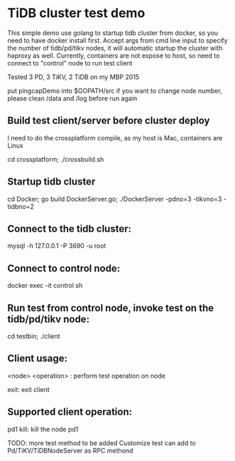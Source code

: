 # TiDB cluster test demo

This simple demo use golang to startup tidb cluster from docker, so you need to have docker install first. 
Accept args from cmd line input to specify the number of tidb/pd/tikv nodes, it will automatic startup the cluster with haproxy as well.
Currently, containers are not expose to host, so need to connect to "control" node to run test client

Tested 3 PD, 3 TiKV, 2 TiDB on my MBP 2015

put pingcapDemo into $GOPATH/src
if you want to change node number, please clean /data and /log before run again

## Build test client/server before cluster deploy
I need to do the crossplatform compile, as my host is Mac, containers are Linux

cd crossplatform; ./crossbuild.sh

## Startup tidb cluster
cd Docker; go build DockerServer.go; ./DockerServer -pdno=3 -tikvno=3 -tidbno=2

## Connect to the tidb cluster:
mysql -h 127.0.0.1 -P 3690 -u root 

## Connect to control node:
docker exec -it control sh

## Run test from control node, invoke test on the tidb/pd/tikv node:
cd testbin;
./client 

## Client usage:
\<node> \<operation> : perform test operation on node

exit: exit client

## Supported client operation:
pd1 kill: kill the node pd1

TODO: more test method to be added
Customize test can add to Pd/TiKV/TiDBNodeServer as RPC methond

